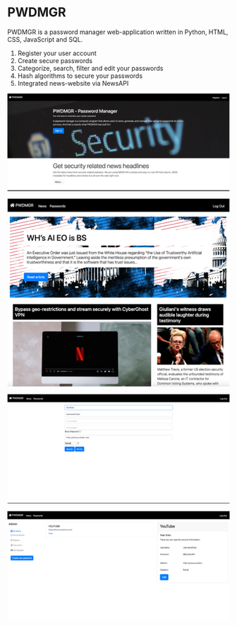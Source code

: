 # PWDMGR
PWDMGR is a password manager web-application written in Python, HTML, CSS, JavaScript and SQL.
1. Register your user account
2. Create secure passwords
3. Categorize, search, filter and edit your passwords
4. Hash algorithms to secure your passwords
5. Integrated news-website via NewsAPI

![alt text](images/0.png)

![alt text](images/1.png)

![alt text](images/2.png)

![alt text](images/3.png)
